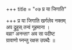 +++
title = "०७ प्र या जिगाति"

+++
प्र या जिगाति खर्गलेव नक्तम्  
अप द्रुहुस् तन्वं गूहमाना ।  
वव्राꣳ अनन्ताꣳ अव सा पदीष्ट  
ग्रावाणो घ्नन्तु रक्षस उपब्दैः ॥